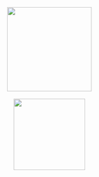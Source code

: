 <div align="center">
  <picture>
    <source media="(prefers-color-scheme: dark)" srcset="https://github-readme-stats.vercel.app/api?username=MaSch0212&theme=radical&count_private=true&show_icons=true&include_all_commits=true" />
    <img align="center" src="https://github-readme-stats.vercel.app/api?username=MaSch0212&theme=buefy&count_private=true&show_icons=true&include_all_commits=true" height="195">
  </picture>
  <br><br>
  <picture>
    <source media="(prefers-color-scheme: dark)" srcset="https://github-readme-stats.vercel.app/api/top-langs/?username=MaSch0212&theme=radical&layout=compact" />
    <img align="center" src="https://github-readme-stats.vercel.app/api/top-langs/?username=MaSch0212&theme=buefy&layout=compact" height="165">
  </picture>
</div>
<br>